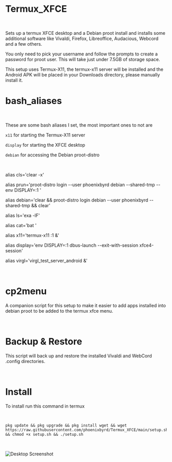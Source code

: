 # Termux_XFCE
&nbsp;

Sets up a termux XFCE desktop and a Debian proot install and installs some additional software like Vivaldi, Firefox, Libreoffice, Audacious, Webcord and a few others.

You only need to pick your username and follow the prompts to create a password for proot user. This will take just under 7.5GB of storage space.

This setup uses Termux-X11, the termux-x11 server will be installed and the Android APK will be placed in your Downloads directory, please manually install it. 

# bash_aliases
&nbsp;

These are some bash aliases I set, the most important ones to not are

```x11``` for starting the Termux-X11 server

```display``` for starting the XFCE desktop

```debian``` for accessing the Debian proot-distro

&nbsp;
  
alias cls='clear -x'

alias prun='proot-distro login --user phoenixbyrd debian --shared-tmp -- env DISPLAY=:1 '

alias debian='clear && proot-distro login debian --user phoenixbyrd --shared-tmp && clear'

alias ls='exa -lF'

alias cat='bat '

alias x11='termux-x11 :1 &'

alias display='env DISPLAY=:1 dbus-launch --exit-with-session xfce4-session'

alias virgl='virgl_test_server_android &'

&nbsp;

# cp2menu

A companion script for this setup to make it easier to add apps installed into debian proot to be added to the termux xfce menu. 

&nbsp;

# Backup & Restore

This script will back up and restore the installed Vivaldi and WebCord .config directories. 

&nbsp;

# Install

To install run this command in termux

&nbsp;

```
pkg update && pkg upgrade && pkg install wget && wget https://raw.githubusercontent.com/phoenixbyrd/Termux_XFCE/main/setup.sh && chmod +x setup.sh && ./setup.sh
```

&nbsp;

![Desktop Screenshot](Desktop.png)
